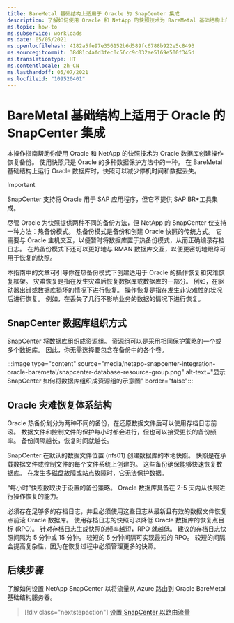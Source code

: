 ```yaml
---
title: BareMetal 基础结构上适用于 Oracle 的 SnapCenter 集成
description: 了解如何使用 Oracle 和 NetApp 的快照技术为 BareMetal 基础结构上的 Oracle 数据库创建操作恢复备份。
ms.topic: how-to
ms.subservice: workloads
ms.date: 05/05/2021
ms.openlocfilehash: 4182a5fe97e356152b6d589fc6788b922e5c8493
ms.sourcegitcommit: 38d81c4afd3fec0c56cc9c032ae5169e500f345d
ms.translationtype: HT
ms.contentlocale: zh-CN
ms.lasthandoff: 05/07/2021
ms.locfileid: "109520401"
---
```

# <a name="snapcenter-integration-for-oracle-on-baremetal-infrastructure"></a>BareMetal 基础结构上适用于 Oracle 的 SnapCenter 集成

本操作指南帮助你使用 Oracle 和 NetApp 的快照技术为 Oracle 数据库创建操作恢复备份。 使用快照只是 Oracle 的多种数据保护方法中的一种。 在 BareMetal 基础结构上运行 Oracle 数据库时，快照可以减少停机时间和数据丢失。 

>[!IMPORTANT]
>SnapCenter 支持将 Oracle 用于 SAP 应用程序，但它不提供 SAP BR\*工具集成。

尽管 Oracle 为快照提供两种不同的备份方法，但 NetApp 的 SnapCenter 仅支持一种方法：热备份模式。 热备份模式是备份和创建 Oracle 快照的传统方式。 它需要与 Oracle 主机交互，以便暂时将数据库置于热备份模式，从而正确编录存档日志。 在热备份模式下还可以更好地与 RMAN 数据库交互，以便更密切地跟踪可用于恢复的快照。 

本指南中的文章可引导你在热备份模式下创建适用于 Oracle 的操作恢复和灾难恢复框架。 灾难恢复是指在发生灾难后恢复数据库或数据库的一部分。 例如，在驱动器出错或数据库损坏的情况下进行恢复。 操作恢复是指在发生非灾难性的状况后进行恢复。 例如，在丢失了几行不影响业务的数据的情况下进行恢复。

## <a name="snapcenter-database-organization"></a>SnapCenter 数据库组织方式
SnapCenter 将数据库组织成资源组。 资源组可以是采用相同保护策略的一个或多个数据库。 因此，你无需选择要包含在备份中的各个卷。

:::image type="content" source="media/netapp-snapcenter-integration-oracle-baremetal/snapcenter-database-resource-group.png" alt-text="显示 SnapCenter 如何将数据库组织成资源组的示意图" border="false":::

## <a name="oracle-disaster-recovery-architecture"></a>Oracle 灾难恢复体系结构

Oracle 热备份划分为两种不同的备份，在还原数据文件后可以使用存档日志前滚。 数据文件和控制文件的保护每小时都会进行，但也可以接受更长的备份频率。 备份间隔越长，恢复时间就越长。  

SnapCenter 在默认的数据文件位置 (nfs01) 创建数据库的本地快照。 快照是在承载数据文件或控制文件的每个文件系统上创建的。 这些备份确保能够快速恢复数据库。 在发生多磁盘故障或站点故障时，它无法保护数据。 

“每小时”快照数取决于设置的备份策略。 Oracle 数据库具备在 2-5 天内从快照进行操作恢复的能力。
 
必须存在足够多的存档日志，并且必须使用这些日志从最新且有效的数据文件恢复点前滚 Oracle 数据库。 使用存档日志的快照可以降低 Oracle 数据库的恢复点目标 (RPO)。 针对存档日志生成快照的频率越短，RPO 就越低。 建议的存档日志快照间隔为 5 分钟或 15 分钟。 较短的 5 分钟间隔可实现最短的 RPO。  较短的间隔会提高复杂性，因为在恢复过程中必须管理更多的快照。

## <a name="next-steps"></a>后续步骤

了解如何设置 NetApp SnapCenter 以将流量从 Azure 路由到 Oracle BareMetal 基础结构服务器。

> [!div class="nextstepaction"]
> [设置 SnapCenter 以路由流量](set-up-snapcenter-to-route-traffic.md)
